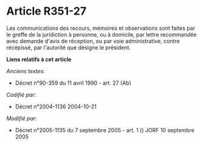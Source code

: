 # Article R351-27

Les communications des recours, mémoires et observations sont faites par le greffe de la juridiction à personne, ou à
domicile, par lettre recommandée avec demande d'avis de réception, ou par voie administrative, contre récépissé, par
l'autorité que désigne le président.

**Liens relatifs à cet article**

_Anciens textes_:

  - Décret n°90-359 du 11 avril 1990 - art. 27 (Ab)

_Codifié par_:

  - Décret n°2004-1136 2004-10-21

_Modifié par_:

  - Décret n°2005-1135 du 7 septembre 2005 - art. 1 () JORF 10 septembre 2005
